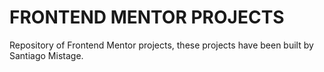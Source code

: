 # FRONTEND MENTOR PROJECTS

Repository of Frontend Mentor projects, these projects have been built by Santiago Mistage.
